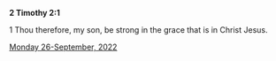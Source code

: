 **2 Timothy 2:1**

1 Thou therefore, my son, be strong in the grace that is in Christ Jesus.

[Monday 26-September, 2022](https://t.me/s/daily_scripture)
